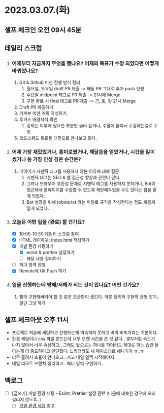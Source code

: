 # 2023.03.07.(화)

## 셀프 체크인 오전 09시 45분

## 데일리 스크럼

1. ### 어제부터 지금까지 무엇을 했나요? 어제의 목표가 수정 되었다면 어떻게 바뀌었나요?
   1. Git & Github 미션 진행 방식 정리
      1. 월요일, 목요일 draft PR 제출 -> 해당 PR 그대로 추가 push 진행
      2. 수요일 midpoint 태그로 PR 제출 -> 21시에 Merge
      3. 구현 완료 시 final 태그로 PR 제출 -> 금, 토, 일 21시 Merge
   2. Draft PR 제출하기
   3. 가계부 미션 계획 작성하기
   4. 루카스 배경지식 확인
      1. 강의는 이후에 필요한 부분만 골라 듣거나, 주말에 몰아서 수강하는걸로 수정
   5. 코드스쿼드 동료들 대면으로 만나보고 왔다.
2. ### 어제 가장 재밌었거나, 흥미로웠거나, 깨달음을 얻었거나, 시간을 많이 썼거나 등 가장 인상 깊은 순간은?
   1. 네이버가 시맨틱 태그를 사용하지 않는 이유에 대해 질문
      1. 시맨틱 태그는 SEO & 웹 접근성 향상과 관련이 깊다.
      2. 그러나 브라우저 호환성 문제로 시맨틱 태그를 사용하지 못하거나, Bot이 접근해서 웹페이지를 수집할 수 없도록 제한해두었을 수도 있다는 점을 알게 되었다.
      3. Bot 설정을 위해 robots.txt 라는 파일로 규칙을 작성한다는 점도 새롭게 알게 되었다.
3. ### 오늘은 어떤 일을 (완료) 할 건가요?
   * [x] 10:00-10:30 데일리 스크럼 참여
   * [x] HTML 레이아웃: index.html 작성하기
   * [x] 개발 환경 세팅하기
     * [x] eslint & prettier 설정하기
     * [ ] 해당 내용 정리하기
   * [ ] 헤더 영역 진행
   * [x] Remote에 Git Push 하기
4. ### 일을 진행하는데 방해/저해가 되는 것이 있나요? 어떤 건가요?
   1. 빨리 구현해버려야 할 것 같은 조급함이 생긴다. 이론 정리와 구현의 균형 잡기.. 일단 그냥 하기

## 셀프 체크아웃 오후 11시

* 프로젝트 처음에 세팅하고 진행하는게 익숙하지 못하고 버벅 버벅거리는 기분이다.
* 환경 세팅이나 css 파일 만드는데 너무 오랜 시간을 쓴 것 같다.. 생각처럼 속도가 나지 않아서 너무 속상하고,, 그래도 앞으로는 하나를 하더라도 제대로 하는 습관 들이는게 더 중요하다고 판단했다. 느리더라도 내 페이스대로 해나가자 ㅠ\_ㅠ
* 너무 졸려서 효율이 안나오고.. 자고 내일 일찍 시작해야지..
* 내일 리모트 브랜치 정리하고.. 헤더 영역 구현하기..

## 백로그

* [ ] \[글쓰기] 개발 환경 세팅 - Eslint, Prettier 설정 관련 (다음에 비슷한 경우에 오래 걸리지 않도록..)
  * [ ] [개발 환경 세팅](https://blog.makerjun.com/24443069-e1b0-416c-9e64-a27392487a5a) 참고
